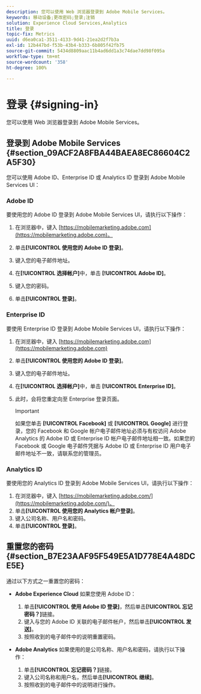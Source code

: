 ```yaml
---
description: 您可以使用 Web 浏览器登录到 Adobe Mobile Services。
keywords: 移动设备;更改密码;登录;注销
solution: Experience Cloud Services,Analytics
title: 登录
topic-fix: Metrics
uuid: d6ea0ca1-3511-4133-9d41-21ea2d2f7b3a
exl-id: 12b447bd-f53b-43b4-b333-6b805f42fb75
source-git-commit: 5434d8809aac11b4ad6dd1a3c74dae7dd98f095a
workflow-type: tm+mt
source-wordcount: '358'
ht-degree: 100%

---
```


# 登录 {#signing-in}

您可以使用 Web 浏览器登录到 Adobe Mobile Services。

## 登录到 Adobe Mobile Services {#section_09ACF2A8FBA44BAEA8EC86604C2A5F30}

您可以使用 Adobe ID、Enterprise ID 或 Analytics ID 登录到 Adobe Mobile Services UI：

### Adobe ID

要使用您的 Adobe ID 登录到 Adobe Mobile Services UI，请执行以下操作：

1. 在浏览器中，键入 [https://mobilemarketing.adobe.com](https://mobilemarketing.adobe.com)。
1. 单击&#x200B;**[!UICONTROL 使用您的 Adobe ID 登录]**。
1. 键入您的电子邮件地址。
1. 在&#x200B;**[!UICONTROL 选择帐户]**&#x200B;中，单击 **[!UICONTROL Adobe ID]**。

1. 键入您的密码。
1. 单击&#x200B;**[!UICONTROL 登录]**。


### Enterprise ID

要使用 Enterprise ID 登录到 Adobe Mobile Services UI，请执行以下操作：

1. 在浏览器中，键入 [https://mobilemarketing.adobe.com](https://mobilemarketing.adobe.com)
1. 单击&#x200B;**[!UICONTROL 使用您的 Adobe ID 登录]**。
1. 键入您的电子邮件地址。
1. 在&#x200B;**[!UICONTROL 选择帐户]**&#x200B;中，单击 **[!UICONTROL Enterprise ID]**。

1. 此时，会将您重定向至 Enterprise 登录页面。

   >[!IMPORTANT]
   >
   >如果您单击 **[!UICONTROL Facebook]** 或 **[!UICONTROL Google]** 进行登录，您的 Facebook 和 Google 帐户电子邮件地址必须与有权访问 Adobe Analytics 的 Adobe ID 或 Enterprise ID 帐户电子邮件地址相一致。如果您的 Facebook 或 Google 电子邮件凭据与 Adobe ID 或 Enterprise ID 用户电子邮件地址不一致，请联系您的管理员。

### Analytics ID

要使用您的 Analytics ID 登录到 Adobe Mobile Services UI，请执行以下操作：

1. 在浏览器中，键入 [https://mobilemarketing.adobe.com/](https://mobilemarketing.adobe.com/)。
1. 单击&#x200B;**[!UICONTROL 使用您的 Analytics 帐户登录]**。
1. 键入公司名称、用户名和密码。
1. 单击&#x200B;**[!UICONTROL 登录]**。

## 重置您的密码 {#section_B7E23AAF95F549E5A1D778E4A48DCE5E}

通过以下方式之一重置您的密码：

* **Adobe Experience Cloud** 如果您使用 Adobe ID：

   1. 单击&#x200B;**[!UICONTROL 使用 Adobe ID 登录]**，然后单击&#x200B;**[!UICONTROL 忘记密码？]**&#x200B;链接。
   1. 键入与您的 Adobe ID 关联的电子邮件帐户，然后单击&#x200B;**[!UICONTROL 发送]**。
   1. 按照收到的电子邮件中的说明重置密码。

* **Adobe Analytics** 如果使用的是公司名称、用户名和密码，请执行以下操作：

   1. 单击&#x200B;**[!UICONTROL 忘记密码？]**&#x200B;链接。
   1. 键入公司名称和用户名，然后单击&#x200B;**[!UICONTROL 继续]**。
   1. 按照收到的电子邮件中的说明进行操作。

